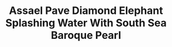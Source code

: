 ---
title: Assael Pave Diamond Elephant Splashing Water With South Sea Baroque Pearl
description: |
  A beautifully rendered Elephant poses upon a Baroque Pearl in this sparkling, whimsical pendant necklace.
specs: |
  6.3 x 19.1 x 22.1mm South Sea Cultured Baroque Pearl with 9.90 carats of Diamonds, set in 18K White Gold.
images:
  - image_path: /uploads/assael-pave-diamond-elephant-splashing-water-with-south-sea-baroque-pearl.png
_category:
order: 2
categories:
  - necklaces
---